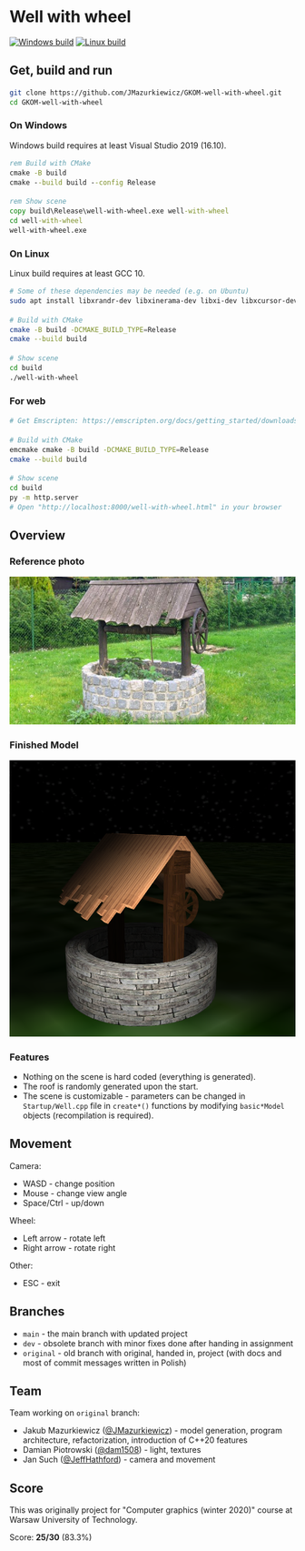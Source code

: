 # Well with wheel

[![Windows build](https://github.com/JMazurkiewicz/GKOM-well-with-wheel/actions/workflows/windows.yaml/badge.svg)](https://github.com/JMazurkiewicz/GKOM-well-with-wheel/actions/workflows/windows.yaml)
[![Linux build](https://github.com/JMazurkiewicz/GKOM-well-with-wheel/actions/workflows/linux.yaml/badge.svg)](https://github.com/JMazurkiewicz/GKOM-well-with-wheel/actions/workflows/linux.yaml)

## Get, build and run

```bash
git clone https://github.com/JMazurkiewicz/GKOM-well-with-wheel.git
cd GKOM-well-with-wheel
```

### On Windows

Windows build requires at least Visual Studio 2019 (16.10).

```bat
rem Build with CMake
cmake -B build
cmake --build build --config Release

rem Show scene
copy build\Release\well-with-wheel.exe well-with-wheel
cd well-with-wheel
well-with-wheel.exe
```

### On Linux

Linux build requires at least GCC 10.

```bash
# Some of these dependencies may be needed (e.g. on Ubuntu)
sudo apt install libxrandr-dev libxinerama-dev libxi-dev libxcursor-dev libglu1-mesa-dev

# Build with CMake
cmake -B build -DCMAKE_BUILD_TYPE=Release
cmake --build build

# Show scene
cd build
./well-with-wheel
```

### For web

```bash
# Get Emscripten: https://emscripten.org/docs/getting_started/downloads.html

# Build with CMake
emcmake cmake -B build -DCMAKE_BUILD_TYPE=Release
cmake --build build

# Show scene
cd build
py -m http.server
# Open "http://localhost:8000/well-with-wheel.html" in your browser
```

## Overview

### Reference photo

<img src="docs/img/ref.png" alt="ref" width="600" />

### Finished Model

<img src="docs/img/finished.png" alt="finished" width="600" />

### Features

* Nothing on the scene is hard coded (everything is generated).
* The roof is randomly generated upon the start.
* The scene is customizable - parameters can be changed in `Startup/Well.cpp` file in `create*()` functions by modifying `basic*Model` objects (recompilation is required).

## Movement

Camera:

* WASD - change position
* Mouse - change view angle
* Space/Ctrl - up/down

Wheel:

* Left arrow - rotate left
* Right arrow - rotate right

Other:

* ESC - exit

## Branches

* `main` - the main branch with updated project
* `dev` - obsolete branch with minor fixes done after handing in assignment
* `original` - old branch with original, handed in, project (with docs and most of commit messages written in Polish)

## Team

Team working on `original` branch:

* Jakub Mazurkiewicz ([@JMazurkiewicz](https://github.com/JMazurkiewicz)) - model generation, program architecture, refactorization, introduction of C++20 features
* Damian Piotrowski ([@dam1508](https://github.com/dam1508)) - light, textures
* Jan Such ([@JeffHathford](https://github.com/JeffHathford)) - camera and movement

## Score

This was originally project for "Computer graphics (winter 2020)" course at Warsaw University of Technology.

Score: **25/30** (83.3%)
